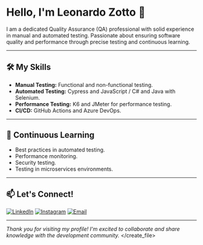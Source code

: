 # Hello, I'm Leonardo Zotto 👋

I am a dedicated Quality Assurance (QA) professional with solid experience in manual and automated testing. Passionate about ensuring software quality and performance through precise testing and continuous learning.

---

## 🛠️ My Skills

- **Manual Testing:** Functional and non-functional testing.  
- **Automated Testing:** Cypress and JavaScript / C# and Java with Selenium.  
- **Performance Testing:** K6 and JMeter for performance testing.  
- **CI/CD:** GitHub Actions and Azure DevOps.  

---

## 🌱 Continuous Learning

- Best practices in automated testing.  
- Performance monitoring.  
- Security testing.  
- Testing in microservices environments.  

---

## 📫 Let's Connect!

[![LinkedIn](https://img.shields.io/badge/LinkedIn-0077B5?style=for-the-badge&logo=linkedin&logoColor=white)](https://www.linkedin.com/in/leonardozotto) [![Instagram](https://img.shields.io/badge/Instagram-E4405F?style=for-the-badge&logo=instagram&logoColor=white)](https://instagram.com/zotto.l) [![Email](https://img.shields.io/badge/Email-D14836?style=for-the-badge&logo=gmail&logoColor=white)](mailto:leozotto@hotmail.com)

---

*Thank you for visiting my profile! I'm excited to collaborate and share knowledge with the development community.*
</content>
</create_file>
